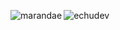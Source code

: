 <p><img align="left" src="https://github-readme-stats.vercel.app/api/top-langs?username=echudev&show_icons=true&theme=tokyonight&hide_border=true&locale=en&layout=compact" alt="marandae" /></p>
<p><img align="center" src="https://github-readme-stats.vercel.app/api?username=echudev&show_icons=true&theme=tokyonight&hide_border=true&locale=en" alt="echudev" /></p>
